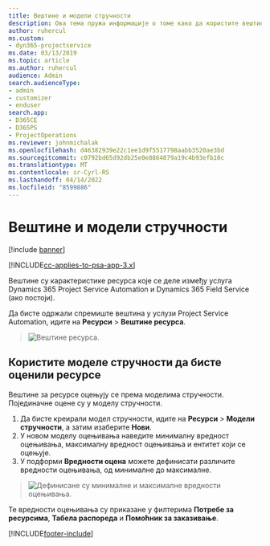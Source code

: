 ```yaml
---
title: Вештине и модели стручности
description: Ова тема пружа информације о томе како да користите вештине и моделе стручности.
author: ruhercul
ms.custom:
- dyn365-projectservice
ms.date: 03/13/2019
ms.topic: article
ms.author: ruhercul
audience: Admin
search.audienceType:
- admin
- customizer
- enduser
search.app:
- D365CE
- D365PS
- ProjectOperations
ms.reviewer: johnmichalak
ms.openlocfilehash: d46382939e22c1ee1d9f5517798aabb3520ae3bd
ms.sourcegitcommit: c0792bd65d92db25e0e8864879a19c4b93efb10c
ms.translationtype: MT
ms.contentlocale: sr-Cyrl-RS
ms.lasthandoff: 04/14/2022
ms.locfileid: "8599886"
---
```

# <a name="skills-and-proficiency-models"></a>Вештине и модели стручности

[!include [banner](../includes/psa-now-project-operations.md)]

[!INCLUDE[cc-applies-to-psa-app-3.x](../includes/cc-applies-to-psa-app-3x.md)]

Вештине су карактеристике ресурса које се деле између услуга Dynamics 365 Project Service Automation и Dynamics 365 Field Service (ако постоји). 

Да бисте одржали спремиште вештина у услузи Project Service Automation, идите на **Ресурси** \> **Вештине ресурса**. 

> ![Вештине ресурса.](media/Resource-Management-image84.png)

## <a name="use-proficiency-models-to-rate-resources"></a>Користите моделе стручности да бисте оценили ресурсе

Вештине за ресурсе оцењују се према моделима стручности. Појединачне оцене су у моделу стручности. 

1. Да бисте креирали модел стручности, идите на **Ресурси** \> **Модели стручности**, а затим изаберите **Нови**.
2. У новом моделу оцењивања наведите минималну вредност оцењивања, максималну вредност оцењивања и ентитет који се оцењује.
3. У подформи **Вредности оцена** можете дефинисати различите вредности оцењивања, од минималне до максималне.

> ![Дефинисане су минималне и максималне вредности оцењивања.](media/Resource-Management-image85.png)

Те вредности оцењивања су приказане у филтерима **Потребе за ресурсима**, **Табела распореда** и **Помоћник за заказивање**.


[!INCLUDE[footer-include](../includes/footer-banner.md)]
